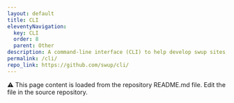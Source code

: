```yaml
---
layout: default
title: CLI
eleventyNavigation:
  key: CLI
  order: 8
  parent: Other
description: A command-line interface (CLI) to help develop swup sites, plugins and themes.
permalink: /cli/
repo_link: https://github.com/swup/cli/
---
```


⚠️ This page content is loaded from the repository README.md file. Edit the file in the source repository.
